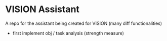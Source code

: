 # VISION Assistant

A repo for the assistant being created for VISION
(many diff functionalities)

* first implement obj / task analysis (strength measure)
